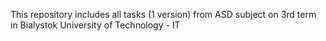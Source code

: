This repository includes all tasks (1 version) from ASD subject on 3rd term in Bialystok University of Technology - IT
